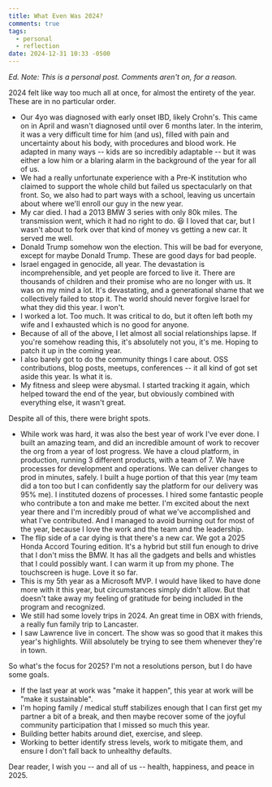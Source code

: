 ```yaml
---
title: What Even Was 2024?
comments: true
tags:
  - personal
  - reflection
date: 2024-12-31 10:33 -0500
---
```

_Ed. Note: This is a personal post. Comments aren't on, for a reason._

2024 felt like way too much all at once, for almost the entirety of the year. These are in no particular order.

* Our 4yo was diagnosed with early onset IBD, likely Crohn's. This came on in April and wasn't diagnosed until over 6 months later. In the interim, it was a very difficult time for him (and us), filled with pain and uncertainty about his body, with procedures and blood work. He adapted in many ways -- kids are so incredibly adaptable -- but it was either a low him or a blaring alarm in the background of the year for all of us.
* We had a really unfortunate experience with a Pre-K institution who claimed to support the whole child but failed us spectacularly on that front. So, we also had to part ways with a school, leaving us uncertain about where we'll enroll our guy in the new year.
* My car died. I had a 2013 BMW 3 series with only 80k miles. The transmission went, which it had no right to do. 😆 I loved that car, but I wasn't about to fork over that kind of money vs getting a new car. It served me well.
* Donald Trump somehow won the election. This will be bad for everyone, except for maybe Donald Trump. These are good days for bad people.
* Israel engaged in genocide, all year. The devastation is incomprehensible, and yet people are forced to live it. There are thousands of children and their promise who are no longer with us. It was on my mind a lot. It's devastating, and a generational shame that we collectively failed to stop it. The world should never forgive Israel for what they did this year. I won't.
* I worked a lot. Too much. It was critical to do, but it often left both my wife and I exhausted which is no good for anyone.
* Because of all of the above, I let almost all social relationships lapse. If you're somehow reading this, it's absolutely not you, it's me. Hoping to patch it up in the coming year.
* I also barely got to do the community things I care about. OSS contributions, blog posts, meetups, conferences -- it all kind of got set aside this year. Is what it is.
* My fitness and sleep were abysmal. I started tracking it again, which helped toward the end of the year, but obviously combined with everything else, it wasn't great.

Despite all of this, there were bright spots.

* While work was hard, it was also the best year of work I've ever done. I built an amazing team, and did an incredible amount of work to recover the org from a year of lost progress. We have a cloud platform, in production, running 3 different products, with a team of 7. We have processes for development and operations. We can deliver changes to prod in minutes, safely. I built a huge portion of that this year (my team did a ton too but I can confidently say the platform for our delivery was 95% me). I instituted dozens of processes. I hired some fantastic people who contribute a ton and make me better. I'm excited about the next year there and I'm incredibly proud of what we've accomplished and what I've contributed. And I managed to avoid burning out for most of the year, because I love the work and the team and the leadership.
* The flip side of a car dying is that there's a new car. We got a 2025 Honda Accord Touring edition. It's a hybrid but still fun enough to drive that I don't miss the BMW. It has all the gadgets and bells and whistles that I could possibly want. I can warm it up from my phone. The touchscreen is huge. Love it so far.
* This is my 5th year as a Microsoft MVP. I would have liked to have done more with it this year, but circumstances simply didn't allow. But that doesn't take away my feeling of gratitude for being included in the program and recognized.
* We still had some lovely trips in 2024. An great time in OBX with friends, a really fun family trip to Lancaster.
* I saw Lawrence live in concert. The show was so good that it makes this year's highlights. Will absolutely be trying to see them whenever they're in town.

So what's the focus for 2025? I'm not a resolutions person, but I do have some goals.

* If the last year at work was "make it happen", this year at work will be "make it sustainable".
* I'm hoping family / medical stuff stabilizes enough that I can first get my partner a bit of a break, and then maybe recover some of the joyful community participation that I missed so much this year.
* Building better habits around diet, exercise, and sleep.
* Working to better identify stress levels, work to mitigate them, and ensure I don't fall back to unhealthy defaults.

Dear reader, I wish you -- and all of us -- health, happiness, and peace in 2025.
